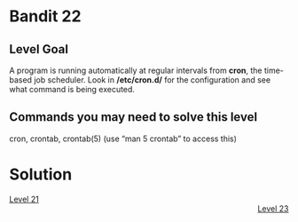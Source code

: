 <html>
<h1>Bandit 22</h1>

<h2 id="level-goal">Level Goal</h2>
<p>A program is running automatically at regular intervals from
<strong>cron</strong>, the time-based job scheduler. Look in <strong>/etc/cron.d/</strong> for
the configuration and see what command is being executed.</p>

<h2 id="commands-you-may-need-to-solve-this-level">Commands you may need to solve this level</h2>
<p>cron, crontab, crontab(5) (use “man 5 crontab” to access this)</p>


<h1>Solution</h1>

<div style="text-align: left"><a href="bandit/tasks/bandit21.md">Level 21</a></div>
<div style="text-align: right"><a href="bandit/tasks/bandit23.md">Level 23</a></div>
</html>

